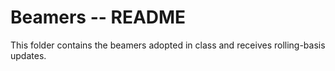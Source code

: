 # Beamers -- README

This folder contains the beamers adopted in class and receives rolling-basis updates.
